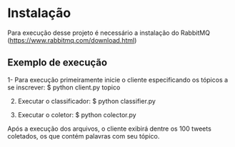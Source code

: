 # Instalação
 
 Para execução desse projeto é necessário a instalação do RabbitMQ (https://www.rabbitmq.com/download.html)
 
 ## Exemplo de execução
 
 1- Para execução primeiramente inicie o cliente especificando os tópicos a se inscrever:
 $ python client.py topico
 
 2. Executar o classificador:
 $ python classifier.py

 3. Executar o coletor:
 $ python colector.py

Após a execução dos arquivos, o cliente exibirá dentre os 100 tweets coletados, os que contém palavras com seu tópico.
